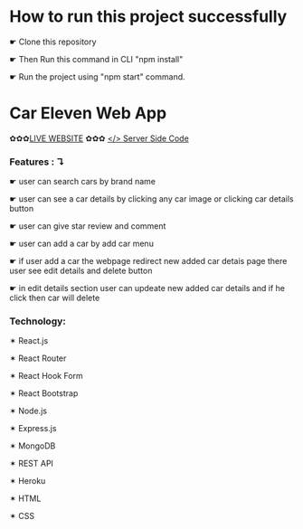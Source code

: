 # How to run this project successfully

☛ Clone this repository

☛ Then Run this command in CLI "npm install"

☛ Run the project using "npm start" command.

# Car Eleven Web App
✿✿✿[LIVE WEBSITE](https://car-eleven.netlify.app/)
✿✿✿ [</> Server Side Code](https://github.com/minhajjami/car-eleven-server)

 ### Features : ↴
☛ user can search cars by brand name
 
☛ user can see a car details by clicking any car image or clicking car details button

 ☛ user can give star review and comment
 
☛ user can add a car by add car menu

☛ if user add a car the webpage redirect new added car detais page there user see edit details and delete button

☛ in edit details section user can updeate new added car details and if he click then car will delete

### Technology: 

✶ React.js 

✶ React Router 

✶ React Hook Form

✶ React Bootstrap 

✶ Node.js 

✶ Express.js 

✶ MongoDB 

✶ REST API

✶ Heroku 

✶ HTML 

✶ CSS 

